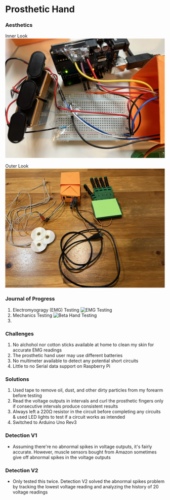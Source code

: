 # Prosthetic Hand

### Aesthetics

Inner Look
![Inner Look](https://github.com/FredZhang7/Proesthetic-Hand/blob/main/Prosthetic_Hand_Inner_Look.jpeg)

Outer Look
![Outer Look](https://github.com/FredZhang7/Proesthetic-Hand/blob/main/Prosthetic_Hand_Outer_Look.jpeg)

### Journal of Progress
1. Electromyogragy (EMG) Testing
![EMG Testing](https://drive.google.com/file/d/1xdGDu_gt9ZFMpc_6s7Qvo7Smc1eVCu5N/view?usp=sharing)
2. Mechanics Testing
![Beta Hand Testing](https://drive.google.com/file/d/1F7A8A4LyIdtMx8l9OecwImrnwCySaV7k/view?usp=sharing)
3. 

### Challenges
1. No alchohol nor cotton sticks available at home to clean my skin for accurate EMG readings
2. The prosthetic hand user may use different batteries
3. No multimeter available to detect any potential short circuits
4. Little to no Serial data support on Raspberry Pi

### Solutions
1. Used tape to remove oil, dust, and other dirty particles from my forearm before testing
2. Read the voltage outputs in intervals and curl the prosthetic fingers only if consecutive intervals produce consistent results
3. Always left a 220Ω resistor in the circuit before completing any circuits & used LED lights to test if a circuit works as intended
4. Switched to Arduino Uno Rev3

### Detection V1
- Assuming there're no abnormal spikes in voltage outputs, it's fairly accurate. However, muscle sensors bought from Amazon sometimes give off abnormal spikes in the voltage outputs

### Detection V2
- Only tested this twice. Detection V2 solved the abnormal spikes problem by tracking the lowest voltage reading and analyzing the history of 20 voltage readings

